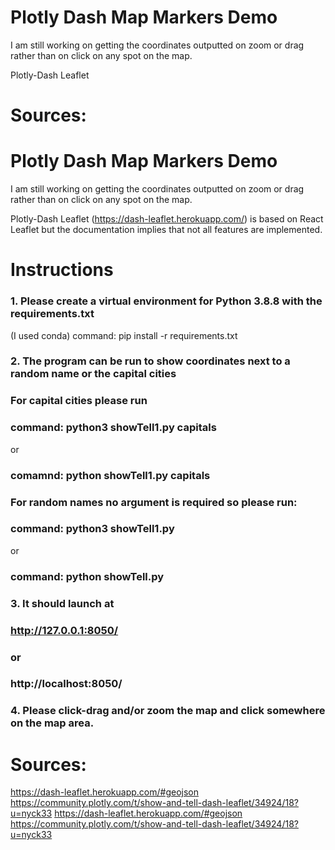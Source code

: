 # Plotly Dash Map Markers Demo

I am still working on getting the coordinates outputted on zoom or drag 
rather than on click on any spot on the map.  

Plotly-Dash Leaflet 

# Sources:
# Plotly Dash Map Markers Demo

I am still working on getting the coordinates outputted on zoom or drag 
rather than on click on any spot on the map.  

Plotly-Dash Leaflet (https://dash-leaflet.herokuapp.com/) is based on React Leaflet 
but the documentation implies that not all features are implemented.

# Instructions

### 1. Please create a virtual environment for Python 3.8.8 with the requirements.txt
(I used conda)
command: pip install -r requirements.txt
### 2. The program can be run to show coordinates next to a random name or the capital cities
### For capital cities please run
### command: python3 showTell1.py capitals
or 
### comamnd: python showTell1.py capitals
### For random names no argument is required so please run:
### command: python3 showTell1.py
or
### command: python showTell.py

### 3. It should launch at 
### http://127.0.0.1:8050/ 
### or 
### http://localhost:8050/

### 4. Please click-drag and/or zoom the map and click somewhere on the map area.

# Sources:

https://dash-leaflet.herokuapp.com/#geojson
https://community.plotly.com/t/show-and-tell-dash-leaflet/34924/18?u=nyck33
https://dash-leaflet.herokuapp.com/#geojson
https://community.plotly.com/t/show-and-tell-dash-leaflet/34924/18?u=nyck33
